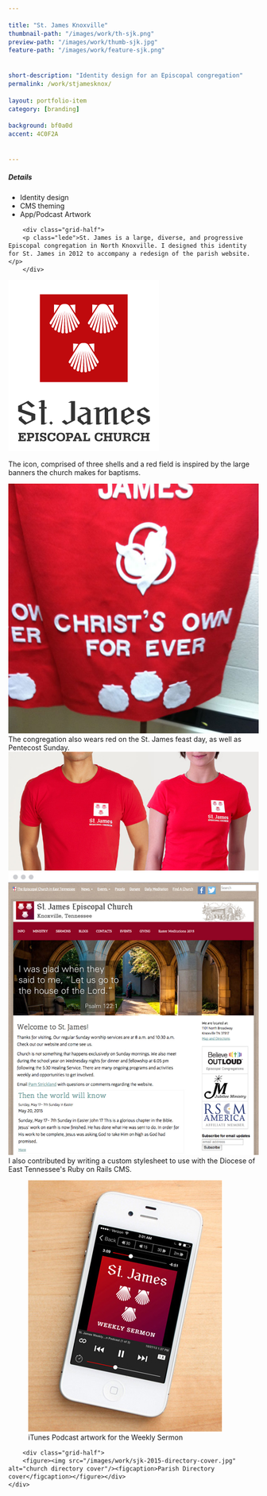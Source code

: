 ```yaml
---

title: "St. James Knoxville"
thumbnail-path: "/images/work/th-sjk.png"
preview-path: "/images/work/thumb-sjk.jpg"
feature-path: "/images/work/feature-sjk.png"


short-description: "Identity design for an Episcopal congregation"
permalink: /work/stjamesknox/

layout: portfolio-item
category: [branding]

background: bf0a0d
accent: 4C0F2A


---
```


<div class="row">
        <div class="grid-half grid-flip portfolio-detail-box"><h5>Details</h5>
<ul class="list-unstyled">
<li><i class="fa fa-eye"></i> Identity design</li>
<li><i class="fa fa-file-code-o"></i>CMS theming</li>
<li><i class="fa fa-mobile fa-2x"></i> App/Podcast Artwork</li>
</ul>

</div>

        <div class="grid-half">
        <p class="lede">St. James is a large, diverse, and progressive Episcopal congregation in North Knoxville. I designed this identity for St. James in 2012 to accompany a redesign of the parish website.</p>
        </div>
</div>


<div class="row">
        <div class="grid-fourth"><img src="/images/work/sjk-logo-vert.png" alt="St. James Knoxville logo"/></div>
        <div class="grid-half"><p>The icon, comprised of three shells and a red field is inspired by the large banners the church makes for baptisms.</p></div>
        <div class="grid-fourth"><img src="/images/work/sjk-baptism-banner.jpg" alt="Baptism Banner" /></div>
        </div>

<div class="row">        
        <div class="grid-third">The congregation also wears red on the St. James feast day, as well as Pentecost Sunday.</div>
        <div class="grid-two-thirds"><img src="/images/work/sjk-shirt.jpg" alt="St. James T-shirt"/></div>
        </div>
    
<img class="browser" src="/images/work/sjk-website.jpg" alt="Website"/>
I also contributed by writing a custom stylesheet to use with the Diocese of East Tennessee's Ruby on Rails CMS.

<div class="row"> 
    <div class="grid-half"><figure><img src="/images/work/sjk-podcast.jpg" alt="Podcast artwork"/><figcaption>iTunes Podcast artwork for the Weekly Sermon</figcaption></figure></div>
    
        <div class="grid-half">
        <figure><img src="/images/work/sjk-2015-directory-cover.jpg" alt="church directory cover"/><figcaption>Parish Directory cover</figcaption></figure></div>
    </div>